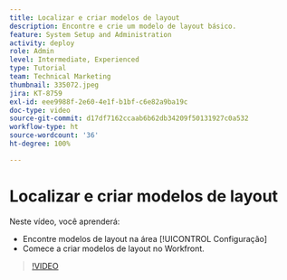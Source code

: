 ```yaml
---
title: Localizar e criar modelos de layout
description: Encontre e crie um modelo de layout básico.
feature: System Setup and Administration
activity: deploy
role: Admin
level: Intermediate, Experienced
type: Tutorial
team: Technical Marketing
thumbnail: 335072.jpeg
jira: KT-8759
exl-id: eee9988f-2e60-4e1f-b1bf-c6e82a9ba19c
doc-type: video
source-git-commit: d17df7162ccaab6b62db34209f50131927c0a532
workflow-type: ht
source-wordcount: '36'
ht-degree: 100%

---
```


# Localizar e criar modelos de layout

Neste vídeo, você aprenderá:

* Encontre modelos de layout na área [!UICONTROL Configuração]
* Comece a criar modelos de layout no Workfront.

>[!VIDEO](https://video.tv.adobe.com/v/3415830/?quality=12&learn=on&enablevpops&captions=por_br)
